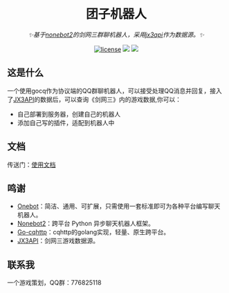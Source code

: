 <div align="center">

# 团子机器人

_✨基于[nonebot2](https://github.com/nonebot/nonebot2)的剑网三群聊机器人，采用[jx3api](https://jx3api.com)作为数据源。✨_

</div>

<p align="center">
<a href="https://www.python.org/">
<img src="https://img.shields.io/badge/python-3.10-blue" alt="license"></a>
<a href="https://github.com/nonebot/nonebot2">
<img src="https://img.shields.io/badge/nonebot-2.0.0b4-yellow"></a>
<a href="https://github.com/Mrs4s/go-cqhttp">
<img src="https://img.shields.io/badge/go--cqhttp-v1.0.0--rc3-red"></a>
</p>


## 这是什么
一个使用gocq作为协议端的QQ群聊机器人，可以接受处理QQ消息并回复，接入了[JX3API](https://www.jx3api.com)的数据后，可以查询《剑网三》内的游戏数据,你可以：
- 自己部署到服务器，创建自己的机器人
- 添加自己写的插件，适配到机器人中

## 文档
传送门：[使用文档](https://justundertaker.github.io/mini_jx3_bot/)
## 鸣谢
- [Onebot](https://onebot.dev/)：简洁、通用、可扩展，只需使用一套标准即可为各种平台编写聊天机器人。
- [Nonebot2](https://github.com/nonebot/nonebot2)：跨平台 Python 异步聊天机器人框架。
- [Go-cqhttp](https://github.com/Mrs4s/go-cqhttp)：cqhttp的golang实现，轻量、原生跨平台。
- [JX3API](https://www.jx3api.com)：剑网三游戏数据源。
## 联系我
一个游戏策划，QQ群：776825118

